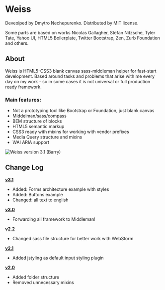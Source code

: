 # Weiss

Deveolped by Dmytro Nechepurenko. Distributed by MIT license.

Some parts are based on works Nicolas Gallagher, Stefan Nitzsche, Tyler Tate, Yahoo UI, HTML5 Boilerplate, Twitter Bootstrap, Zen, Zurb Foundation and others.

## About

Weiss is HTML5-CSS3 blank canvas sass-middleman helper for fast-start development.
Based around tasks and problems that arise with me every day on my work - so in some cases it is not universal or full production ready framework.

### Main features:

* Not a prototyping tool like Bootstrap or Foundation, just blank canvas
* Middelman/sass/compass
* BEM structure of blocks
* HTML5 semantic markup
* CSS3 ready with mixins for working with vendor prefixes
* Media Query structure and mixins
* WAI ARIA support

![Weiss version 3.1 (Barry)](https://raw.github.com/dimanech/weiss/master/source/images/example/content-example-img.png)

## Change Log

**[v3.1](https://github.com/dimanech/weiss/archive/v3.1.zip)**

* Added: Forms architecture example with styles
* Added: Buttons example
* Changed: all text to english

**[v3.0](https://github.com/dimanech/weiss/archive/v3.0.zip)**

* Forwarding all framework to Middleman!

**[v2.2](https://github.com/dimanech/weiss/archive/v2.2.zip)**

* Changed sass file structure for better work with WebStorm

**[v2.1](https://github.com/dimanech/weiss/archive/v2.1.zip)**

* Added jstyling as default input styling plugin

**[v2.0](https://github.com/dimanech/weiss/archive/v2.0.1.zip)**

* Added folder structure
* Removed unnecessary mixins